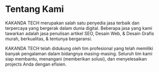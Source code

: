 # Tentang Kami

KAKANDA TECH merupakan salah satu penyedia jasa terbaik dan terpercaya yang bergerak dalam dunia digital. Beberapa jasa yang kami tawarkan adalah jasa penulisan artikel SEO, Desain Web, & Desain Grafis murah, berkualitas, & tentunya bergaransi.

KAKANDA TECH telah didukung oleh tim profesional yang telah memiliki banyak pengalaman dalam bidangnya masing-masing. Seluruh tim kami siap membantu, menangani (memberikan solusi), dan menyelesaikan projects Anda dengan efisien.
